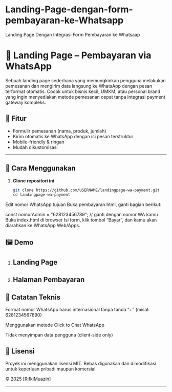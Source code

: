 # Landing-Page-dengan-form-pembayaran-ke-Whatsapp
Landing Page Dengan Integrasi Form Pembayaran ke Whatsaap

# 💬 Landing Page – Pembayaran via WhatsApp

Sebuah landing page sederhana yang memungkinkan pengguna melakukan pemesanan dan mengirim data langsung ke WhatsApp dengan pesan terformat otomatis. Cocok untuk bisnis kecil, UMKM, atau personal brand yang ingin menyediakan metode pemesanan cepat tanpa integrasi payment gateway kompleks.

## 🧩 Fitur

- Formulir pemesanan (nama, produk, jumlah)
- Kirim otomatis ke WhatsApp dengan isi pesan terstruktur
- Mobile-friendly & ringan
- Mudah dikustomisasi

---

## 🚀 Cara Menggunakan

1. **Clone repositori ini**
   ```bash
   git clone https://github.com/USERNAME/landingpage-wa-payment.git
   cd landingpage-wa-payment
Edit nomor WhatsApp tujuan Buka pembayaran.html, ganti bagian berikut:

const nomorAdmin = "628123456789"; // ganti dengan nomor WA kamu
Buka index.html di browser
Isi form, klik tombol “Bayar”, dan kamu akan diarahkan ke WhatsApp Web/Apps.

## 🖼️ Demo
1. Landing Page
   -
2. Halaman Pembayaran
   -

## 📌 Catatan Teknis
Format nomor WhatsApp harus internasional tanpa tanda “+” (misal: 6281234567890)

Menggunakan metode Click to Chat WhatsApp

Tidak menyimpan data pengguna (client-side only)

## 📝 Lisensi
Proyek ini menggunakan lisensi MIT. Bebas digunakan dan dimodifikasi untuk keperluan pribadi maupun komersial.

© 2025 [RifkiMuazin]

---
